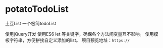 # potatoTodoList
土豆List
一个极简todoList

使用jQuery开发
使用ES6 let 等关键字，确保各个方法间变量互不影响。
使用模板字符串，方便拼接自定义添加的list。
项目预览地址：`https://`
